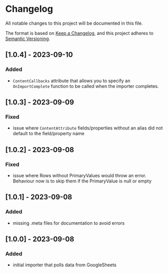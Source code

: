 # Changelog
All notable changes to this project will be documented in this file.

The format is based on [Keep a Changelog](https://keepachangelog.com/en/1.0.0/),
and this project adheres to [Semantic Versioning](https://semver.org/spec/v2.0.0.html).

## [1.0.4] - 2023-09-10
### Added
- `ContentCallbacks` attribute that allows you to specify an `OnImportComplete` function to be called when the importer completes.

## [1.0.3] - 2023-09-09
### Fixed
- issue where `ContentAttribute` fields/properties without an alias did not default to the field/property name

## [1.0.2] - 2023-09-08
### Fixed
- issue where Rows without PrimaryValues would throw an error. Behaviour now is to  skip them if the PrimaryValue is null or empty

## [1.0.1] - 2023-09-08
### Added
- missing .meta files for documentation to avoid errors

## [1.0.0] - 2023-09-08
### Added
- initial importer that polls data from GoogleSheets
